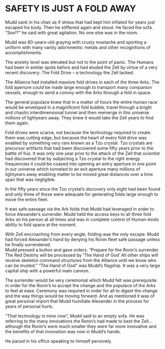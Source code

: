 # SAFETY IS JUST A FOLD AWAY

Mudd sank in his chair as if stress that had kept him inflated for years just escaped his body.  Then he stiffened again and stood.  He faced the sofa.  *“See\!?”* he said with great agitation.   No one else was in the room.

Mudd was 60-years-old graying with crusty mustache and sporting a uniform with many vanity adornments: metals and other recognitions of accomplishments.

The anxiety level was elevated but not to the point of panic.   The Humans had been in similar spots before and had eluded the Zell by virtue of a very recent discovery: The Fold Drive – a technology the Zell lacked.

The Alliance had installed massive fold drives in each of the three Arks.  The fold aperture could be made large enough to transport many companion vessels, enough to send a convoy with the Arks through a fold in space.

The general populace knew that in a matter of hours the entire human race would be enveloped in a magnificent fold bubble, travel through a bright and chaotic interdimensional tunnel and then reemerge in this universe millions of lightyears away. They knew it would take the Zell years to find them again.

Fold drives were scarce, not because the technology required to create them was cutting edge, but because the heart of every fold drive was enabled by something very rare known as a Tzo crystal. Tzo crystals are precursor artifacts that had been discovered some fifty years prior to the battle of Ilus.  It was only one year prior to the attack of the Zell that scientist had discovered that by subjecting a Tzo crystal to the right energy frequencies it could be coaxed into opening an entry aperture in one point in our universe which tunneled to an exit aperture many millions of lightyears away enabling matter to be moved great distances over a time span that was negligible.

In the fifty years since the Tzo crystal’s discovery only eight had been found and only three of those were adequate for generating folds large enough to move the entire fleet.

It was safe passage via the Ark folds that Mudd had leveraged in order to force Alexander’s surrender.  Mudd held the access keys to all three fold Arks on his person at all times and was in complete control of Human-kinds ability to fold space at the moment.

With Zell encroaching from every angle, folding was the only escape.  Mudd had forced Alexander’s hand by denying his Ronin fleet safe passage unless he finally surrendered.  
Mudd pressed a button and gave orders.  “Prepare for the Ronin’s surrender.  The Red Destiny will be processed by ‘The Hand of God’  All other ships will receive skeleton command structures from the Alliance until we know who can be trusted.”   “The Hand of God” was Mudd’s flagship.  It was a very large capital ship with a powerful main cannon.

The surrender would be very ceremonial which Mudd felt was prerequisite in order for the Ronin’s to accept the change and the populace of the Arks to feel at ease.  Ceremony was required in order for all to digest the change and the way things would be moving forward.  And as mentioned it was of great personal import that Mudd humiliate Alexander in the process for years of personal hurts.

*“That technology is mine now”,* Mudd said to an empty sofa.   He was referring to the many innovations the Ronin’s had made to best the Zell… although the Ronin’s were much smaller they were far more innovative and the benefits of that innovation was now in Mudd’s hands.

He paced in his office speaking to himself pensively.
